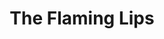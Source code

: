 ---
title: "The Flaming Lips"
summary: "The Flaming Lips are an American psychedelic rock band formed in 1983 in Oklahoma City, OK, USA. The band currently consists of Wayne Coyne , Steven Drozd , Derek Brown , Matt Duckworth Kirksey and Nicholas Ley ."
image: "the-flaming-lips.jpg"
apple_music_artist_url: "https://music.apple.com/gb/artist/the-flaming-lips/156604"
---